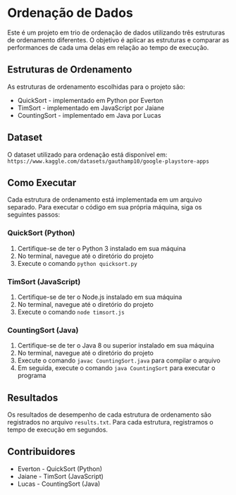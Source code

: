# Ordenação de Dados

Este é um projeto em trio de ordenação de dados utilizando três estruturas de ordenamento diferentes. O objetivo é aplicar as estruturas e comparar as performances de cada uma delas em relação ao tempo de execução.

## Estruturas de Ordenamento

As estruturas de ordenamento escolhidas para o projeto são:

* QuickSort - implementado em Python por Everton
* TimSort - implementado em JavaScript por Jaiane
* CountingSort - implementado em Java por Lucas

## Dataset

O dataset utilizado para ordenação está disponível em: `https://www.kaggle.com/datasets/gauthamp10/google-playstore-apps`

## Como Executar

Cada estrutura de ordenamento está implementada em um arquivo separado. Para executar o código em sua própria máquina, siga os seguintes passos:

### QuickSort (Python)

1. Certifique-se de ter o Python 3 instalado em sua máquina
2. No terminal, navegue até o diretório do projeto
3. Execute o comando `python quicksort.py`

### TimSort (JavaScript)

1. Certifique-se de ter o Node.js instalado em sua máquina
2. No terminal, navegue até o diretório do projeto
3. Execute o comando `node timsort.js`

### CountingSort (Java)

1. Certifique-se de ter o Java 8 ou superior instalado em sua máquina
2. No terminal, navegue até o diretório do projeto
3. Execute o comando `javac CountingSort.java` para compilar o arquivo
4. Em seguida, execute o comando `java CountingSort` para executar o programa

## Resultados

Os resultados de desempenho de cada estrutura de ordenamento são registrados no arquivo `results.txt`. Para cada estrutura, registramos o tempo de execução em segundos.

## Contribuidores

* Everton - QuickSort (Python)
* Jaiane - TimSort (JavaScript)
* Lucas - CountingSort (Java)
